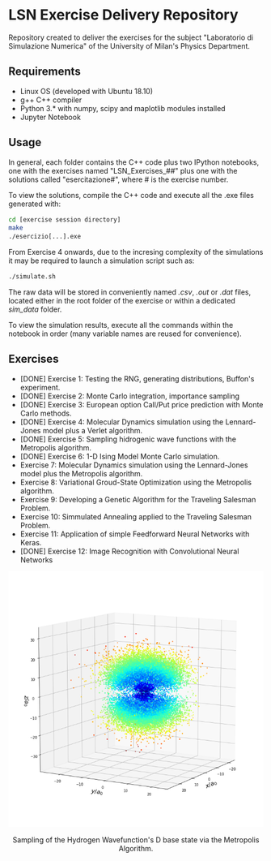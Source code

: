 # LSN Exercise Delivery Repository

Repository created to deliver the exercises for the subject "Laboratorio di Simulazione Numerica" of the University of Milan's Physics Department.


## Requirements

- Linux OS (developed with Ubuntu 18.10)
- g++ C++ compiler
- Python 3.* with numpy, scipy and maplotlib modules installed
- Jupyter Notebook

## Usage

In general, each folder contains the C++ code plus two IPython notebooks, one with the exercises named "LSN_Exercises_##" plus one with the solutions called "esercitazione#", where # is the exercise number.

To view the solutions, compile the C++ code and execute all the .exe files generated with:
  ```bash
  cd [exercise session directory]
  make
  ./esercizio[...].exe
 ```
From Exercise 4 onwards, due to the incresing complexity of the simulations it may be required to launch a simulation script such as:
  ```bash
  ./simulate.sh
  ```

The raw data will be stored in conveniently named _.csv_, _.out_ or _.dat_ files, located either in the root folder of the exercise or within a dedicated _sim_data_ folder. 

To view the simulation results, execute all the commands within the notebook in order (many variable names are reused for convenience).


## Exercises

- [DONE] Exercise 1: Testing the RNG, generating distributions, Buffon's experiment.
- [DONE] Exercise 2: Monte Carlo integration, importance sampling
- [DONE] Exercise 3: European option Call/Put price prediction with Monte Carlo methods.
- [DONE] Exercise 4: Molecular Dynamics simulation using the Lennard-Jones model plus a Verlet algorithm.
- [DONE] Exercise 5: Sampling hidrogenic wave functions with the Metropolis algorithm.
- [DONE] Exercise 6: 1-D Ising Model Monte Carlo simulation.
- Exercise 7: Molecular Dynamics simulation using the Lennard-Jones model plus the Metropolis algorithm.
- Exercise 8: Variational Groud-State Optimization using the Metropolis algorithm.
- Exercise 9: Developing a Genetic Algorithm for the Traveling Salesman Problem.
- Exercise 10: Simmulated Annealing applied to the Traveling Salesman Problem.
- Exercise 11: Application of simple Feedforward Neural Networks with Keras.
- [DONE] Exercise 12: Image Recognition with Convolutional Neural Networks

<p align="center"> 
<img src="d_state.png">
</p>
<p align="center"> 
Sampling of the Hydrogen Wavefunction's D base state via the Metropolis Algorithm.
</p>
